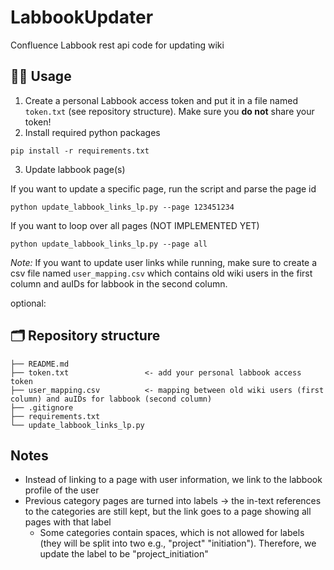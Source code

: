 # LabbookUpdater
Confluence Labbook rest api code for updating wiki


## 👩‍💻 Usage

1. Create a personal Labbook access token and put it in a file named `token.txt` (see repository structure). Make sure you **do not** share your token! 
2. Install required python packages
```
pip install -r requirements.txt
```
3. Update labbook page(s)

If you want to update a specific page, run the script and parse the page id
```
python update_labbook_links_lp.py --page 123451234
```

If you want to loop over all pages (NOT IMPLEMENTED YET)
```
python update_labbook_links_lp.py --page all
```

*Note:* If you want to update user links while running, make sure to create a csv file named `user_mapping.csv` which contains old wiki users in the first column and auIDs for labbook in the second column. 


optional:


## 🗂️ Repository structure
```
├── README.md
├── token.txt                 <- add your personal labbook access token
├── user_mapping.csv          <- mapping between old wiki users (first column) and auIDs for labbook (second column)
├── .gitignore
├── requirements.txt
└── update_labbook_links_lp.py
```


## Notes
* Instead of linking to a page with user information, we link to the labbook profile of the user
* Previous category pages are turned into labels -> the in-text references to the categories are still kept, but the link goes to a page showing all pages with that label
    * Some categories contain spaces, which is not allowed for labels (they will be split into two e.g., "project" "initiation"). Therefore, we update the label to be "project_initiation"
